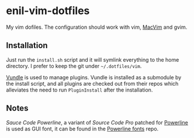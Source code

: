 # enil-vim-dotfiles

My vim dofiles.
The configuration should work with vim, [MacVim] and gvim.

## Installation
Just run the `install.sh` script and it will symlink everything to the home directory.
I prefer to keep the git under `~/.dotfiles/vim`.

[Vundle] is used to manage plugins.
Vundle is installed as a submodule by the install script, and all plugins are checked out from their repos which
alleviates the need to run `PluginInstall` after the installation.

## Notes
*Sauce Code Powerline*, a variant of *Source Code Pro* patched for [Powerline] is used as GUI font, it can be found
in the [Powerline fonts] repo.

[MacVim]:          https://github.com/b4winckler/macvim
[Vundle]:          https://github.com/gmarik/Vundle.vim
[Powerline]:       https://github.com/powerline/powerline
[Powerline fonts]: https://github.com/powerline/fonts

